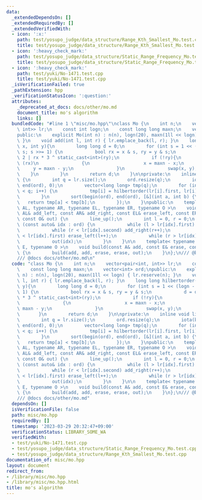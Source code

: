 ```yaml
---
data:
  _extendedDependsOn: []
  _extendedRequiredBy: []
  _extendedVerifiedWith:
  - icon: ':x:'
    path: test/yosupo_judge/data_structure/Range_Kth_Smallest_Mo.test.cpp
    title: test/yosupo_judge/data_structure/Range_Kth_Smallest_Mo.test.cpp
  - icon: ':heavy_check_mark:'
    path: test/yosupo_judge/data_structure/Static_Range_Frequency_Mo.test.cpp
    title: test/yosupo_judge/data_structure/Static_Range_Frequency_Mo.test.cpp
  - icon: ':heavy_check_mark:'
    path: test/yuki/No-1471.test.cpp
    title: test/yuki/No-1471.test.cpp
  _isVerificationFailed: true
  _pathExtension: hpp
  _verificationStatusIcon: ':question:'
  attributes:
    _deprecated_at_docs: docs/other/mo.md
    document_title: mo's algorithm
    links: []
  bundledCode: "#line 1 \"misc/mo.hpp\"\nclass Mo {\n    int n;\n    vector<pair<int,\
    \ int>> lr;\n    const int logn;\n    const long long maxn;\n    vector<int> ord;\n\
    public:\n    explicit Mo(int n) : n(n), logn(20), maxn(1ll << logn) { lr.reserve(n);\
    \ }\n    void add(int l, int r) { lr.emplace_back(l, r); }\n    long long hilbertorder(int\
    \ x, int y){\n        long long d = 0;\n        for (int s = 1 << (logn - 1);\
    \ s; s >>= 1) {\n            bool rx = x & s, ry = y & s;\n            d = d <<\
    \ 2 | rx * 3 ^ static_cast<int>(ry);\n            if (!ry){\n                if\
    \ (rx)\n                {\n                    x = maxn - x;\n               \
    \     y = maxn - y;\n                }\n                swap(x, y);\n        \
    \    }\n        }\n        return d;\n    }\n\nprivate:\n    inline void line_up()\
    \ {\n        int q = lr.size();\n        ord.resize(q);\n        iota(begin(ord),\
    \ end(ord), 0);\n        vector<long long> tmp(q);\n        for (int i = 0; i\
    \ < q; i++) {\n            tmp[i] = hilbertorder(lr[i].first, lr[i].second);\n\
    \        }\n        sort(begin(ord), end(ord), [&](int a, int b) {\n         \
    \   return tmp[a] < tmp[b];\n        });\n    }\npublic:\n    template< typename\
    \ AL, typename AR, typename EL, typename ER, typename O >\n    void build(const\
    \ AL& add_left, const AR& add_right, const EL& erase_left, const ER& erase_right,\
    \ const O& out) {\n        line_up();\n        int l = 0, r = 0;\n        for\
    \ (const auto& idx : ord) {\n            while (l > lr[idx].first) add_left(--l);\n\
    \            while (r < lr[idx].second) add_right(r++);\n            while (l\
    \ < lr[idx].first) erase_left(l++);\n            while (r > lr[idx].second) erase_right(--r);\n\
    \            out(idx);\n        }\n    }\n\n    template< typename A, typename\
    \ E, typename O >\n    void build(const A& add, const E& erase, const O& out)\
    \ {\n        build(add, add, erase, erase, out);\n    }\n};\n/// @brief mo's algorithm\n\
    /// @docs docs/other/mo.md\n"
  code: "class Mo {\n    int n;\n    vector<pair<int, int>> lr;\n    const int logn;\n\
    \    const long long maxn;\n    vector<int> ord;\npublic:\n    explicit Mo(int\
    \ n) : n(n), logn(20), maxn(1ll << logn) { lr.reserve(n); }\n    void add(int\
    \ l, int r) { lr.emplace_back(l, r); }\n    long long hilbertorder(int x, int\
    \ y){\n        long long d = 0;\n        for (int s = 1 << (logn - 1); s; s >>=\
    \ 1) {\n            bool rx = x & s, ry = y & s;\n            d = d << 2 | rx\
    \ * 3 ^ static_cast<int>(ry);\n            if (!ry){\n                if (rx)\n\
    \                {\n                    x = maxn - x;\n                    y =\
    \ maxn - y;\n                }\n                swap(x, y);\n            }\n \
    \       }\n        return d;\n    }\n\nprivate:\n    inline void line_up() {\n\
    \        int q = lr.size();\n        ord.resize(q);\n        iota(begin(ord),\
    \ end(ord), 0);\n        vector<long long> tmp(q);\n        for (int i = 0; i\
    \ < q; i++) {\n            tmp[i] = hilbertorder(lr[i].first, lr[i].second);\n\
    \        }\n        sort(begin(ord), end(ord), [&](int a, int b) {\n         \
    \   return tmp[a] < tmp[b];\n        });\n    }\npublic:\n    template< typename\
    \ AL, typename AR, typename EL, typename ER, typename O >\n    void build(const\
    \ AL& add_left, const AR& add_right, const EL& erase_left, const ER& erase_right,\
    \ const O& out) {\n        line_up();\n        int l = 0, r = 0;\n        for\
    \ (const auto& idx : ord) {\n            while (l > lr[idx].first) add_left(--l);\n\
    \            while (r < lr[idx].second) add_right(r++);\n            while (l\
    \ < lr[idx].first) erase_left(l++);\n            while (r > lr[idx].second) erase_right(--r);\n\
    \            out(idx);\n        }\n    }\n\n    template< typename A, typename\
    \ E, typename O >\n    void build(const A& add, const E& erase, const O& out)\
    \ {\n        build(add, add, erase, erase, out);\n    }\n};\n/// @brief mo's algorithm\n\
    /// @docs docs/other/mo.md"
  dependsOn: []
  isVerificationFile: false
  path: misc/mo.hpp
  requiredBy: []
  timestamp: '2023-03-29 20:32:47+09:00'
  verificationStatus: LIBRARY_SOME_WA
  verifiedWith:
  - test/yuki/No-1471.test.cpp
  - test/yosupo_judge/data_structure/Static_Range_Frequency_Mo.test.cpp
  - test/yosupo_judge/data_structure/Range_Kth_Smallest_Mo.test.cpp
documentation_of: misc/mo.hpp
layout: document
redirect_from:
- /library/misc/mo.hpp
- /library/misc/mo.hpp.html
title: mo's algorithm
---
```

